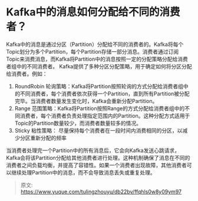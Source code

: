 # Kafka中的消息如何分配给不同的消费者？

Kafka中的消息是通过分区（Partition）分配给不同的消费者的。Kafka将每个Topic划分为多个Partition，每个Partition存储一部分消息。消费者通过订阅Topic来消费消息，而Kafka将Partition中的消息按照一定的分配策略分配给消费者组中的不同消费者。
Kafka提供了多种分区分配策略，用于确定如何将分区分配给消费者。例如：

1. RoundRobin 轮询策略：Kafka将Partition按照轮询的方式分配给消费者组中的不同消费者，每个消费者依次获得一个Partition，直到所有Partition被分配完毕。当消费者数量发生变化时，Kafka会重新分配Partition。
2. Range 范围策略：Kafka将Partition按照Range的方式分配给消费者组中的不同消费者，每个消费者负责处理指定范围内的Partition。这种分配方式适用于Topic的Partition数量较少，而消费者数量较多的情况。
3. Sticky 粘性策略： 尽量保持每个消费者在一段时间内消费相同的分区，以减少分区重新分配的频率

当消费者处理完一个Partition中的所有消息后，它会向Kafka发送心跳请求，Kafka会将该Partition分配给其他消费者进行处理。这种机制确保了消息在不同的消费者之间负载均衡，并提高了容错性。如果一个消费者出现故障，其他消费者可以继续处理Partition中的消息，而不会导致消息丢失或重复处理。


> 原文: <https://www.yuque.com/tulingzhouyu/db22bv/ffqhls0w8y09ym97>